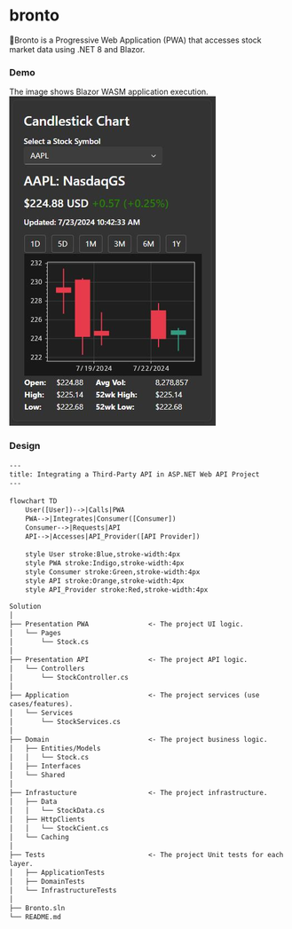 ﻿# bronto
:sauropod:Bronto is a Progressive Web Application (PWA) that accesses stock market data using .NET 8 and Blazor.

### Demo
The image shows Blazor WASM application execution.\
![Blazor WASM Candlestick Image](https://github.com/rdw100/bronto/blob/main/Bronto/Bronto.Stocks.Pwa/wwwroot/img/Candlestick.JPG)

 ### Design
```mermaid
---
title: Integrating a Third-Party API in ASP.NET Web API Project
---

flowchart TD
    User([User])-->|Calls|PWA
    PWA-->|Integrates|Consumer([Consumer])
    Consumer-->|Requests|API
    API-->|Accesses|API_Provider([API Provider])

    style User stroke:Blue,stroke-width:4px
    style PWA stroke:Indigo,stroke-width:4px
    style Consumer stroke:Green,stroke-width:4px
    style API stroke:Orange,stroke-width:4px
    style API_Provider stroke:Red,stroke-width:4px

```

    Solution
    │     
    ├── Presentation PWA               <- The project UI logic.
    │   └── Pages
    │       └── Stock.cs
    │
    ├── Presentation API               <- The project API logic.
    │   └── Controllers
    │       └── StockController.cs
    │
    ├── Application                    <- The project services (use cases/features).
    │   └── Services
    │       └── StockServices.cs
    │
    ├── Domain                         <- The project business logic.
    │   ├── Entities/Models
    │   │   └── Stock.cs
    │   ├── Interfaces
    │   └── Shared
    │
    ├── Infrastucture                  <- The project infrastructure.
    │   ├── Data
    │   │   └── StockData.cs
    │   ├── HttpClients
    │   │   └── StockCient.cs
    │   └── Caching
    │
    ├── Tests             	           <- The project Unit tests for each layer.
    │   ├── ApplicationTests
    │   ├── DomainTests
    │   └── InfrastructureTests    
    │
    ├── Bronto.sln
    └── README.md


